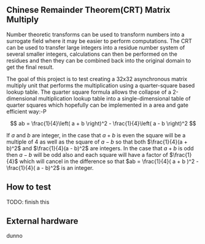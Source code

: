 <!---

This file is used to generate your project datasheet. Please fill in the information below and delete any unused
sections.

You can also include images in this folder and reference them in the markdown. Each image must be less than
512 kb in size, and the combined size of all images must be less than 1 MB.
-->

## Chinese Remainder Theorem(CRT) Matrix Multiply

Number theoretic transforms can be used to transform numbers into a surrogate field where it may be easier 
to perform computations. The CRT can be used to transfer large integers into a residue number system of several
smaller integers, calculations can then be performed on the residues and then they can be combined back into the
original domain to get the final result.

The goal of this project is to test creating a 32x32 asynchronous matrix multiply unit that performs the
multiplication using a quarter-square based lookup table. The quarter square formula allows the collapse
of a 2-dimensional multiplication lookup table into a single-dimensional table of quarter squares which
hopefully can be implemented in a area and gate efficient way:-P

$$ ab = \frac{1}{4}\left( a + b \right)^2 - \frac{1}{4}\left( a - b \right)^2 $$

If $a$ and $b$ are integer, in the case that $a + b$ is even the square will be a multiple of 4 
as well as the square of $a - b$ so that both $\frac{1}{4}(a + b)^2$ and $\frac{1}{4}(a - b)^2$ are integers. 
In the case that $a + b$ is odd then $a - b$ will be odd also and each square will have a factor of $\frac{1}{4}$ 
which will cancel in the difference so that $ab = \frac{1}{4}( a + b )^2 - \frac{1}{4}( a - b)^2$
is an integer.

## How to test

TODO: finish this

## External hardware

dunno
